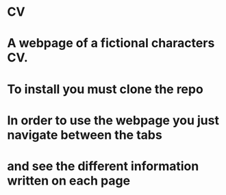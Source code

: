 # CV
# A webpage of a fictional characters CV. 
# To install you must clone the repo
# In order to use the webpage you just navigate between the tabs 
# and see the different information written on each page
